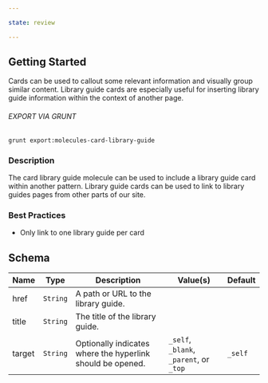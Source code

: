 ```yaml
---

state: review

---
```


## Getting Started

Cards can be used to callout some relevant information and visually group similar content. Library guide cards are especially useful for inserting library guide information within the context of another page.

###### EXPORT VIA GRUNT

```
grunt export:molecules-card-library-guide
```


### Description

The card library guide molecule can be used to include a library guide card within another pattern. Library guide cards can be used to link to library guides pages from other parts of our site.


### Best Practices

- Only link to one library guide per card


## Schema

| Name      | Type      | Description                                                 | Value(s)                                | Default     |
|-----------|-----------|-------------------------------------------------------------|-----------------------------------------|-------------|
| href      | `String`  | A path or URL to the library guide.                         |                                         |             |
| title     | `String`  | The title of the library guide.                             |                                         |             |
| target    | `String`  | Optionally indicates where the hyperlink should be opened.  | `_self`, `_blank`, `_parent`, or `_top` | `_self`     |
